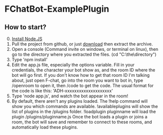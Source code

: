 # FChatBot-ExamplePlugin

## How to start?

0. [Install Node.JS](https://nodejs.org/en/)
1. Pull the project from github, or just [download](https://github.com/AelithBlanchett/FChatBot-ExamplePlugin/archive/master.zip) then extract the archive.
2. Open a console (Command invite on windows, or terminal on linux), then go to the directory where you extracted the files. (cd "C:\the\directory")
3. Type 'npm install'
4. Edit the app.js file, especially the options variable. Fill in your credentials, the character your bot show as, and the room ID where the bot will go first.
If you don't know how to get that room ID I'm talking about, just open F-chat, go into the room you want to bot in, type /openroom to open it, then /code to get the code.
The usual format for the code is like this: 'ADH-xxxxxxxxxxxxxxxxxxxx'
4. Type 'node app.js', and watch the bot appear in the room!
5. By default, there aren't any plugins loaded. The !help command will show you which commands are available.
!availableplugins will show the list of plugins in the /plugins folder.
!loadplugin pluginname will load the plugin /plugins/pluginname.js
Once the bot loads a plugin or joins a room, the bot will save and remember to connect to these rooms, and automatically load these plugins.

